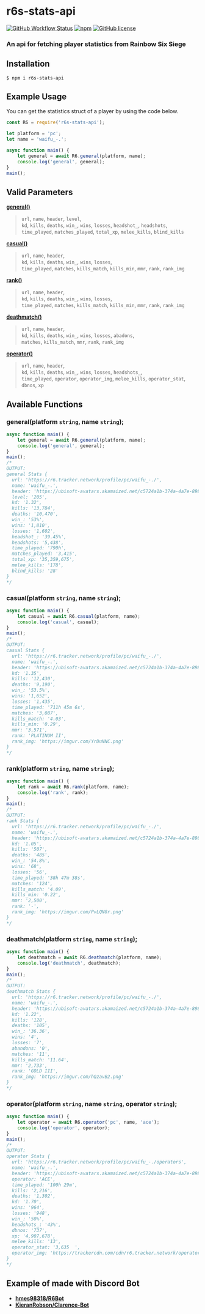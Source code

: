 # r6s-stats-api

<a href="https://github.com/hmes98318/r6s-stats-api/actions"><img alt="GitHub Workflow Status" src="https://img.shields.io/github/workflow/status/hmes98318/r6s-stats-api/Node.js%20Package?style=for-the-badge"></a>
<a href="https://www.npmjs.com/package/r6s-stats-api"><img alt="npm" src="https://img.shields.io/npm/v/r6s-stats-api?logo=npm&style=for-the-badge"></a>
<a href="https://github.com/hmes98318/r6s-stats-api/blob/main/LICENSE"><img alt="GitHub license" src="https://img.shields.io/github/license/hmes98318/r6s-stats-api?style=for-the-badge&color=brightgreen"></a>

### An api for fetching player statistics from Rainbow Six Siege


## Installation

```
$ npm i r6s-stats-api
```

## Example Usage

You can get the statistics struct of a player by using the code below.

```js
const R6 = require('r6s-stats-api');

let platform = 'pc';
let name = 'waifu_-.';

async function main() {
    let general = await R6.general(platform, name);
    console.log('general', general);
}
main();
```


## Valid Parameters

[**general()**](https://github.com/hmes98318/r6s-stats-api#generalplatform-string-namestring)
> `url`, `name`, `header`, `level`,  
> `kd`, `kills`, `deaths`, `win_`, `wins`, `losses`, `headshot_`, `headshots`,   
> `time_played`, `matches_played`, `total_xp`, `melee_kills`, `blind_kills`

[**casual()**](https://github.com/hmes98318/r6s-stats-api#casualplatform-string-namestring)
> `url`, `name`, `header`,   
> `kd`, `kills`, `deaths`, `win_`, `wins`, `losses`,   
> `time_played`, `matches`, `kills_match`, `kills_min`, `mmr`, `rank`, `rank_img`

[**rank()**](https://github.com/hmes98318/r6s-stats-api#rankplatform-string-namestring)
> `url`, `name`, `header`,   
> `kd`, `kills`, `deaths`, `win_`, `wins`, `losses`,   
> `time_played`, `matches`, `kills_match`, `kills_min`, `mmr`, `rank`, `rank_img`

[**deathmatch()**](https://github.com/hmes98318/r6s-stats-api#deathmatchplatform-string-namestring)
> `url`, `name`, `header`,   
> `kd`, `kills`, `deaths`, `win_`, `wins`, `losses`, `abadons`,   
> `matches`, `kills_match`, `mmr`, `rank`, `rank_img`

[**operator()**](https://github.com/hmes98318/r6s-stats-api#operatorplatform-string-namestring-operatorstring)
> `url`, `name`, `header`,   
> `kd`, `kills`, `deaths`, `win_`, `wins`, `losses`, `headshots_`,   
> `time_played`, `operator`, `operator_img`, `melee_kills`, `operator_stat`, `dbnos`, `xp`


## Available Functions

### general(platform `string`, name `string`);

```js
async function main() {
    let general = await R6.general(platform, name);
    console.log('general', general);
}
main();
/*
OUTPUT:
general Stats {
  url: 'https://r6.tracker.network/profile/pc/waifu_-./',
  name: 'waifu_-.',
  header: 'https://ubisoft-avatars.akamaized.net/c5724a1b-374a-4a7e-898d-9f271ceb152f/default_256_256.png',
  level: '205',
  kd: '1.32',
  kills: '13,784',
  deaths: '10,470',
  win_: '53%',
  wins: '1,810',
  losses: '1,602',
  headshot_: '39.45%',
  headshots: '5,438',
  time_played: '790h',
  matches_played: '3,415',
  total_xp: '35,359,675',
  melee_kills: '178',
  blind_kills: '28'
}
*/
```

### casual(platform `string`, name `string`);

```js
async function main() {
    let casual = await R6.casual(platform, name);
    console.log('casual', casual);
}
main();
/*
OUTPUT:
casual Stats {
  url: 'https://r6.tracker.network/profile/pc/waifu_-./',
  name: 'waifu_-.',
  header: 'https://ubisoft-avatars.akamaized.net/c5724a1b-374a-4a7e-898d-9f271ceb152f/default_256_256.png',
  kd: '1.35',
  kills: '12,430',
  deaths: '9,190',
  win_: '53.5%',
  wins: '1,652',
  losses: '1,435',
  time_played: '711h 45m 6s',
  matches: '3,087',
  kills_match: '4.03',
  kills_min: '0.29',
  mmr: '3,571',
  rank: 'PLATINUM II',
  rank_img: 'https://imgur.com/YrDuNNC.png'
}
*/
```

### rank(platform `string`, name `string`);

```js
async function main() {
    let rank = await R6.rank(platform, name);
    console.log('rank', rank);
}
main();
/*
OUTPUT:
rank Stats {
  url: 'https://r6.tracker.network/profile/pc/waifu_-./',
  name: 'waifu_-.',
  header: 'https://ubisoft-avatars.akamaized.net/c5724a1b-374a-4a7e-898d-9f271ceb152f/default_256_256.png',
  kd: '1.05',
  kills: '507',
  deaths: '485',
  win_: '54.8%',
  wins: '68',
  losses: '56',
  time_played: '38h 47m 38s',
  matches: '124',
  kills_match: '4.09',
  kills_min: '0.22',
  mmr: '2,500',
  rank: '-',
  rank_img: 'https://imgur.com/PvLQN8r.png'
}
*/
```

### deathmatch(platform `string`, name `string`);

```js
async function main() {
    let deathmatch = await R6.deathmatch(platform, name);
    console.log('deathmatch', deathmatch);
}
main();
/*
OUTPUT:
deathmatch Stats {
  url: 'https://r6.tracker.network/profile/pc/waifu_-./',
  name: 'waifu_-.',
  header: 'https://ubisoft-avatars.akamaized.net/c5724a1b-374a-4a7e-898d-9f271ceb152f/default_256_256.png',
  kd: '1.22',
  kills: '128',
  deaths: '105',
  win_: '36.36',
  wins: '4',
  losses: '7',
  abandons: '0',
  matches: '11',
  kills_match: '11.64',
  mmr: '2,733',
  rank: 'GOLD III',
  rank_img: 'https://imgur.com/hQzavB2.png'
}
*/
```

### operator(platform `string`, name `string`, operator `string`);

```js
async function main() {
    let operator = await R6.operator('pc', name, 'ace');
    console.log('operator', operator);
}
main();
/*
OUTPUT:
operator Stats {
  url: 'https://r6.tracker.network/profile/pc/waifu_-./operators',
  name: 'waifu_-.',
  header: 'https://ubisoft-avatars.akamaized.net/c5724a1b-374a-4a7e-898d-9f271ceb152f/default_256_256.png',
  operator: 'ACE',
  time_played: '100h 29m',
  kills: '2,216',
  deaths: '1,302',
  kd: '1.70',
  wins: '964',
  losses: '948',
  win_: '50%',
  headshots_: '43%',
  dbnos: '737',
  xp: '4,907,678',
  melee_kills: '13',
  operator_stat: '3,635  ',
  operator_img: 'https://trackercdn.com/cdn/r6.tracker.network/operators/badges/ace.png'
}
*/
```

## Example of made with Discord Bot  

- [**hmes98318/R6Bot**](https://github.com/hmes98318/R6Bot)  
- [**KieranRobson/Clarence-Bot**](https://github.com/KieranRobson/Clarence-Bot)  